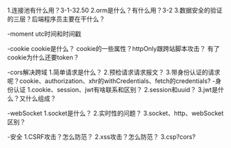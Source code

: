 1.连接池有什么用？3-1-32.50
2.orm是什么？有什么用？3-2
3.数据安全的验证的三层？后端程序员主要在干什么？


-moment
utc时间和时间戳


-cookie
cookie是什么？
cookie的一些属性？httpOnly跟跨站脚本攻击？
有了cookie为什么还要token？


-cors解决跨域
1.简单请求是什么？
2.预检请求请求报文？
3.带身份认证的请求呢？cookie、authorization、xhr的withCredentials、fetch的credentials?
-身份认证
1.cookie、session、jwt有啥联系和区别？
2.session和uuid？
3.jwt是什么？又什么组成？


-webSocket
1.socket是什么？
2.实时性的问题？
3.socket、http、webSocket区别？


-安全
1.CSRF攻击？怎么防范？
2.xss攻击？怎么防范？
3.csp?cors?